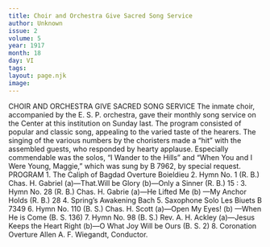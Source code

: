 ```yaml
---
title: Choir and Orchestra Give Sacred Song Service
author: Unknown
issue: 2
volume: 5
year: 1917
month: 18
day: VI
tags:
layout: page.njk
image:
---
```

CHOIR AND ORCHESTRA GIVE SACRED SONG SERVICE       The inmate choir, accompanied by the E. S. P. orchestra, gave their monthly song service on the Center at this institution on Sunday last. The program consisted of popular and classic song, appealing to the varied taste of the hearers. The singing of the various numbers by the choristers made a “hit” with the assembled guests, who responded by hearty applause. Especially commendable was the solos, “I Wander to the Hills” and “When You and I Were Young, Maggie,” which was sung by B 7962, by special request.       PROGRAM    1. The Caliph of Bagdad Overture Boieldieu    2. Hymn No. 1 (R. B.) Chas. H. Gabriel (a)—That.Will be Glory (b)—Only a Sinner (R. B.) 15 :    3. Hymn No. 28 (R. B.) Chas. H. Gabrie (a)—He Lifted Me (b) —My Anchor Holds (R. B.) 28    4. Spring’s Awakening Bach    5. Saxophone Solo Les Biuets B 7349    6. Hymn No. 110 (B. S.) Chas. H. Scott (a)—Open My Eyes! (b) —When He is Come (B. S. 136)    7. Hymn No. 98 (B. S.) Rev. A. H. Ackley (a)—Jesus Keeps the Heart Right (b)—O What Joy Will be Ours (B. S. 2)    8. Coronation Overture Allen       A. F. Wiegandt, Conductor.    
